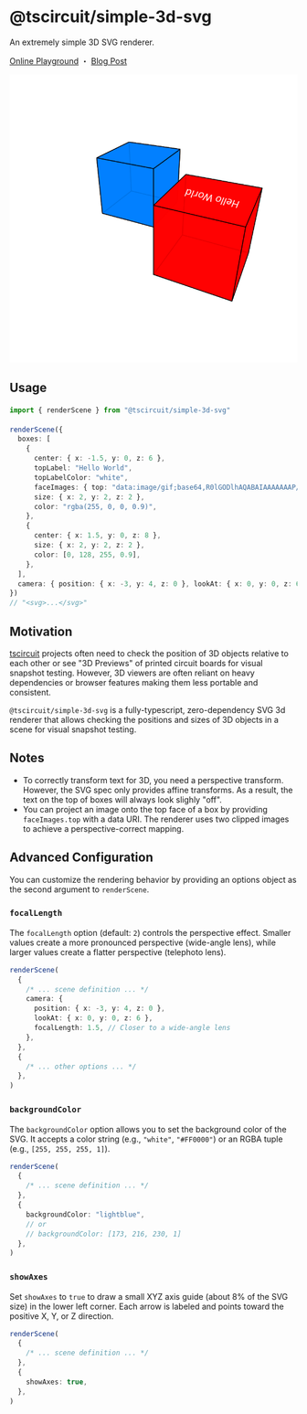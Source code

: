 # @tscircuit/simple-3d-svg

An extremely simple 3D SVG renderer.

[Online Playground](https://simple-3d-svg.vercel.app/?fixture=%7B%22path%22%3A%22examples%2Finteractive.page.tsx%22%7D) ・ [Blog Post](https://seve.blog/p/i-made-a-3d-svg-renderer-that-projects)

![simple svg](./tests/__snapshots__/scene1.snap.svg)

## Usage

```ts
import { renderScene } from "@tscircuit/simple-3d-svg"

renderScene({
  boxes: [
    {
      center: { x: -1.5, y: 0, z: 6 },
      topLabel: "Hello World",
      topLabelColor: "white",
      faceImages: { top: "data:image/gif;base64,R0lGODlhAQABAIAAAAAAAP///ywAAAAAAQABAAACAUwAOw==" },
      size: { x: 2, y: 2, z: 2 },
      color: "rgba(255, 0, 0, 0.9)",
    },
    {
      center: { x: 1.5, y: 0, z: 8 },
      size: { x: 2, y: 2, z: 2 },
      color: [0, 128, 255, 0.9],
    },
  ],
  camera: { position: { x: -3, y: 4, z: 0 }, lookAt: { x: 0, y: 0, z: 6 } },
})
// "<svg>...</svg>"
```

## Motivation

[tscircuit](https://github.com/tscircuit/tscircuit) projects often need to check
the position of 3D objects relative to each other or see "3D Previews" of
printed circuit boards for visual snapshot testing. However, 3D viewers are often reliant on heavy
dependencies or browser features making them less portable and consistent.

`@tscircuit/simple-3d-svg` is a fully-typescript, zero-dependency SVG 3d
renderer that allows checking the positions and sizes of 3D objects in a scene
for visual snapshot testing.

## Notes

- To correctly transform text for 3D, you need a perspective transform. However, the SVG spec only provides affine transforms. As a result, the text on the top of boxes will always look slighly "off".
- You can project an image onto the top face of a box by providing `faceImages.top` with a data URI. The renderer uses two clipped images to achieve a perspective-correct mapping.

## Advanced Configuration

You can customize the rendering behavior by providing an options object as the second argument to `renderScene`.

### `focalLength`

The `focalLength` option (default: `2`) controls the perspective effect. Smaller values create a more pronounced perspective (wide-angle lens), while larger values create a flatter perspective (telephoto lens).

```ts
renderScene(
  {
    /* ... scene definition ... */
    camera: {
      position: { x: -3, y: 4, z: 0 },
      lookAt: { x: 0, y: 0, z: 6 },
      focalLength: 1.5, // Closer to a wide-angle lens
    },
  },
  {
    /* ... other options ... */
  },
)
```

### `backgroundColor`

The `backgroundColor` option allows you to set the background color of the SVG. It accepts a color string (e.g., `"white"`, `"#FF0000"`) or an RGBA tuple (e.g., `[255, 255, 255, 1]`).

```ts
renderScene(
  {
    /* ... scene definition ... */
  },
  {
    backgroundColor: "lightblue",
    // or
    // backgroundColor: [173, 216, 230, 1]
  },
)
```

### `showAxes`

Set `showAxes` to `true` to draw a small XYZ axis guide (about 8% of the SVG size)
in the lower left corner. Each arrow is labeled and points toward the positive
X, Y, or Z direction.

```ts
renderScene(
  {
    /* ... scene definition ... */
  },
  {
    showAxes: true,
  },
)
```
